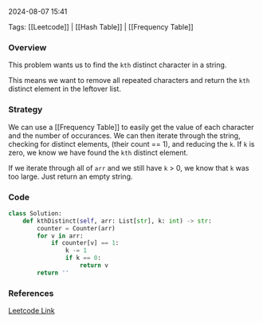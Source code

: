 
2024-08-07 15:41

Tags: [[Leetcode]] | [[Hash Table]] | [[Frequency Table]]


### Overview
This problem wants us to find the `kth` distinct character in a string.

This means we want to remove all repeated characters and return the `kth` distinct element in the leftover list.

### Strategy
We can use a [[Frequency Table]] to easily get the value of each character and the number of occurances. We can then iterate through the string, checking for distinct elements, (their count == 1), and reducing the `k`. If `k` is zero, we know we have found the `kth` distinct element.

If we iterate through all of `arr` and we still have `k` > 0, we know that `k` was too large. Just return an empty string.

### Code
```python
class Solution:
    def kthDistinct(self, arr: List[str], k: int) -> str:
        counter = Counter(arr)
        for v in arr:
            if counter[v] == 1:
                k -= 1
                if k == 0:
                    return v
        return ''
```

### References
[Leetcode Link](https://leetcode.com/problems/kth-distinct-string-in-an-array/?envType=daily-question&envId=2024-08-06)

